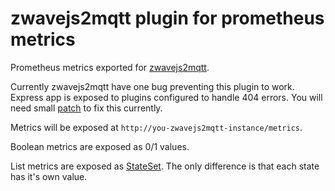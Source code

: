 # zwavejs2mqtt plugin for prometheus metrics

Prometheus metrics exported for [zwavejs2mqtt](https://github.com/zwave-js/zwavejs2mqtt).

Currently zwavejs2mqtt have one bug preventing this plugin to work.
Express app is exposed to plugins configured to handle 404 errors.
You will need small [patch](./app.patch) to fix this currently.

Metrics will be exposed at `http://you-zwavejs2mqtt-instance/metrics`.

Boolean metrics are exposed as 0/1 values.

List metrics are exposed as [StateSet](https://github.com/OpenObservability/OpenMetrics/blob/main/specification/OpenMetrics.md#StateSet).
The only difference is that each state has it's own value.
